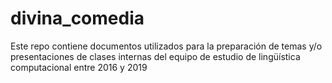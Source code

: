 # divina_comedia

Este repo contiene documentos utilizados para la preparación de temas y/o presentaciones de clases internas del equipo de estudio de lingüística computacional entre 2016 y 2019
